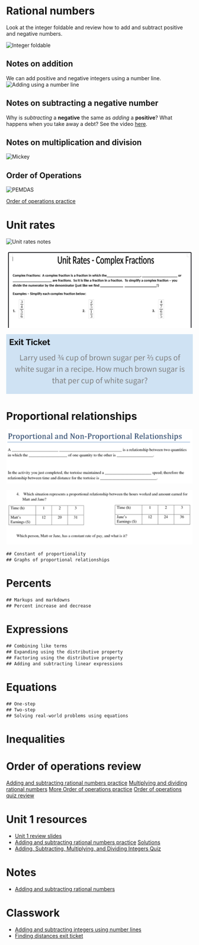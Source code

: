 # Rational numbers

Look at the integer foldable and review how to add and subtract positive and negative numbers.

![Integer foldable](https://i.pinimg.com/564x/80/58/5b/80585b7495304d8f003ed338d4572cb5.jpg)

## Notes on addition
We can add positive and negative integers using a number line.
![Adding using a number line](https://encrypted-tbn0.gstatic.com/images?q=tbn:ANd9GcSrL6cKhfxstqhEiWhiV3vKxq_BUiXyditCod5WI2sRAnwXYdul)

## Notes on subtracting a negative number
Why is *subtracting* a **negative** the same as *adding* a **positive**? 
What happens when you take away a debt? See the video [here](https://www.khanacademy.org/math/arithmetic/arith-review-negative-numbers/arith-review-sub-neg-intro/v/why-subtracting-a-negative-equivalent-to-adding-a-positive).

## Notes on multiplication and division

![Mickey](https://i.pinimg.com/originals/a5/05/c9/a505c9b66f565908ecd6f2cac9f40b6c.jpg)

## Order of Operations

![PEMDAS](https://encrypted-tbn0.gstatic.com/images?q=tbn:ANd9GcQN8ybdswMAbEOF4z9x2-aeEEBGw4EgVGUzAPGIv94rNvVJPgEO)

[Order of operations practice](https://www.khanacademy.org/math/pre-algebra/pre-algebra-arith-prop/pre-algebra-order-of-operations/e/order_of_operations_2)

# Unit rates

![Unit rates notes](images/unit_rates1.png)

![Complex fractions](images/complex_fractions.png)

![Unit rate complex fraction problem](images/unit_rate_complex_fraction_problem.png)

# Proportional relationships

![Proportional relationships notes](images/proportional_relationships_notes.png)

![Proportional relationships example](images/proportional_relationships_example.png)

    ## Constant of proportionality
    ## Graphs of proportional relationships

# Percents
    ## Markups and markdowns
    ## Percent increase and decrease

# Expressions
    ## Combining like terms
    ## Expanding using the distributive property
    ## Factoring using the distributive property
    ## Adding and subtracting linear expressions

# Equations
    ## One-step
    ## Two-step
    ## Solving real-world problems using equations

# Inequalities


# Order of operations review

[Adding and subtracting rational numbers practice](https://www.khanacademy.org/math/in-in-class-7th-math-cbse/in-in-7th-rational-numbers/in-in-7th-rational-nos-add-sub/e/adding_and_subtracting_rational_numbers)
[Multiplying and dividing rational numbers](https://www.khanacademy.org/math/cc-seventh-grade-math/cc-7th-negative-numbers-multiply-and-divide/cc-7th-mult-div-neg-fractions/e/multiplying_fractions)
[More Order of operations practice](/slides/oo.rem)
[Order of operations quiz review](/slides/oo_quiz.rem)

# Unit 1 resources

 * [Unit 1 review slides](/doc/unit1review.rem)
 * [Adding and subtracting rational numbers practice](/doc/unit1/adding_subtracting_rational_numbers_relay_race.pdf) [Solutions](/doc/unit1/solutions.pdf)
 * [Adding, Subtracting, Multiplying, and Dividing Integers Quiz](/doc/unit1/quiz3.pdf)

# Notes

 * [Adding and subtracting rational numbers](/notes/adding_subtracting_rational_numbers.pdf)
 
# Classwork

 * [Adding and subtracting integers using number lines](/doc/adding_subtracting_with_number_lines.pdf)
 * [Finding distances exit ticket](/doc/CW1.pdf)
